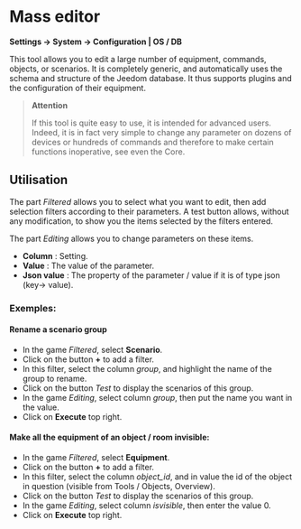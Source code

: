 # Mass editor

**Settings → System → Configuration | OS / DB**

This tool allows you to edit a large number of equipment, commands, objects, or scenarios. It is completely generic, and automatically uses the schema and structure of the Jeedom database. It thus supports plugins and the configuration of their equipment.

> **Attention**
>
> If this tool is quite easy to use, it is intended for advanced users. Indeed, it is in fact very simple to change any parameter on dozens of devices or hundreds of commands and therefore to make certain functions inoperative, see even the Core.

## Utilisation

The part _Filtered_ allows you to select what you want to edit, then add selection filters according to their parameters. A test button allows, without any modification, to show you the items selected by the filters entered.

The part _Editing_ allows you to change parameters on these items.

- **Column** : Setting.
- **Value** : The value of the parameter.
- **Json value** : The property of the parameter / value if it is of type json (key-> value).

### Exemples:

#### Rename a scenario group

- In the game _Filtered_, select **Scenario**.
- Click on the button **+** to add a filter.
- In this filter, select the column _group_, and highlight the name of the group to rename.
- Click on the button _Test_ to display the scenarios of this group.
- In the game _Editing_, select column _group_, then put the name you want in the value.
- Click on **Execute** top right.

#### Make all the equipment of an object / room invisible:

- In the game _Filtered_, select **Equipment**.
- Click on the button **+** to add a filter.
- In this filter, select the column _object_id_, and in value the id of the object in question (visible from Tools / Objects, Overview).
- Click on the button _Test_ to display the scenarios of this group.
- In the game _Editing_, select column _isvisible_, then enter the value 0.
- Click on **Execute** top right.
